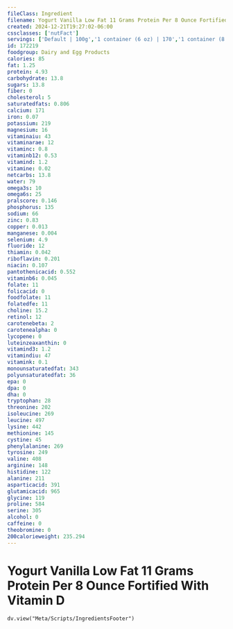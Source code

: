 ```yaml
---
fileClass: Ingredient
filename: Yogurt Vanilla Low Fat 11 Grams Protein Per 8 Ounce Fortified With Vitamin D
created: 2024-12-21T19:27:02-06:00
cssclasses: ['nutFact']
servings: ['Default | 100g','1 container (6 oz) | 170','1 container (8 oz) | 227','1/2 container (4 oz) | 113','1 cup (8 fl oz) | 245']
id: 172219
foodgroup: Dairy and Egg Products
calories: 85
fat: 1.25
protein: 4.93
carbohydrate: 13.8
sugars: 13.8
fiber: 0
cholesterol: 5
saturatedfats: 0.806
calcium: 171
iron: 0.07
potassium: 219
magnesium: 16
vitaminaiu: 43
vitaminarae: 12
vitaminc: 0.8
vitaminb12: 0.53
vitamind: 1.2
vitamine: 0.02
netcarbs: 13.8
water: 79
omega3s: 10
omega6s: 25
pralscore: 0.146
phosphorus: 135
sodium: 66
zinc: 0.83
copper: 0.013
manganese: 0.004
selenium: 4.9
fluoride: 12
thiamin: 0.042
riboflavin: 0.201
niacin: 0.107
pantothenicacid: 0.552
vitaminb6: 0.045
folate: 11
folicacid: 0
foodfolate: 11
folatedfe: 11
choline: 15.2
retinol: 12
carotenebeta: 2
carotenealpha: 0
lycopene: 0
luteinzeaxanthin: 0
vitamind3: 1.2
vitamindiu: 47
vitamink: 0.1
monounsaturatedfat: 343
polyunsaturatedfat: 36
epa: 0
dpa: 0
dha: 0
tryptophan: 28
threonine: 202
isoleucine: 269
leucine: 497
lysine: 442
methionine: 145
cystine: 45
phenylalanine: 269
tyrosine: 249
valine: 408
arginine: 148
histidine: 122
alanine: 211
asparticacid: 391
glutamicacid: 965
glycine: 119
proline: 584
serine: 305
alcohol: 0
caffeine: 0
theobromine: 0
200calorieweight: 235.294
---
```


# Yogurt Vanilla Low Fat 11 Grams Protein Per 8 Ounce Fortified With Vitamin D

```dataviewjs
dv.view("Meta/Scripts/IngredientsFooter")
```